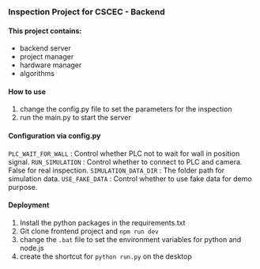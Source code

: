### Inspection Project for CSCEC - Backend

#### This project contains:
 - backend server
 - project manager
 - hardware manager
 - algorithms

#### How to use
1. change the config.py file to set the parameters for the inspection
2. run the main.py to start the server

#### Configuration via config.py
`PLC_WAIT_FOR_WALL` : Control whether PLC not to wait for wall in position signal.
`RUN_SIMULATION` : Control whether to connect to PLC and camera. False for real inspection.
`SIMULATION_DATA_DIR` : The folder path for simulation data.
`USE_FAKE_DATA` : Control whether to use fake data for demo purpose.

#### Deployment
1. Install the python packages in the requirements.txt
2. Git clone frontend project and `npm run dev`
3. change the `.bat` file to set the environment variables for python and node.js
4. create the shortcut for `python run.py` on the desktop
